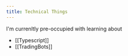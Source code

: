 ```yaml
---
title: Technical Things
---
```



I'm currenltly pre-occupied with learning about 

- [[Typescript]]
- [[TradingBots]]
